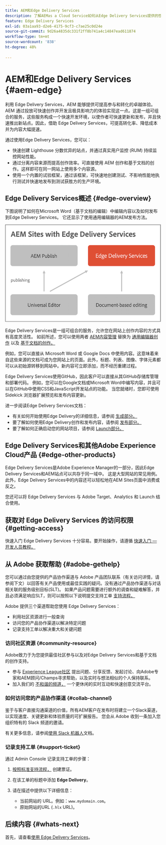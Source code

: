 ```yaml
---
title: AEM和Edge Delivery Services
description: 了解AEMas a Cloud Service如何从Edge Delivery Services提供的性能和完美的Lighthouse分数中获益。
feature: Edge Delivery Services
exl-id: 03a1aa93-d2e6-4175-9cf3-c7ae25c0d24e
source-git-commit: 9d26a4835dc331f2ff8b741a4c14847ead611874
workflow-type: tm+mt
source-wordcount: '838'
ht-degree: 48%

---
```



# AEM和Edge Delivery Services {#aem-edge}

利用 Edge Delivery Services，AEM 能够提供可提高参与和转化的卓越体验。AEM 通过投放可快速创作并开发且极具影响力的体验实现这一点。这是一组可组合的服务，这些服务构成一个快速开发环境，以使作者可快速更新和发布，并且快速推出新站点。因此，借助 Edge Delivery Services，可提高转化率、降低成本并为内容大幅提速。

通过使用Edge Delivery Services，您可以：

* 快速创建 Lighthouse 分数优异的站点，并通过真实用户监控 (RUM) 持续监控网站性能。
* 通过分离内容来源而提高创作效率。可直接使用 AEM 创作和基于文档的创作。这样即可在同一网站上使用多个内容源。
* 使用一个内置的试验框架，通过该框架，可快速地创建测试、不影响性能地执行测试并快速地发布到测试获胜方的生产环境。

## Edge Delivery Services概述 {#edge-overview}

下图说明了如何在Microsoft Word（基于文档的编辑）中编辑内容以及如何发布到Edge Delivery Services。 它还显示了使用通用编辑器的AEM发布方法。

![Edge Delivery 架构](assets/AEM-with-EDS-publishing-simple2.png)

Edge Delivery Services是一组可组合的服务，允许您在网站上创作内容的方式具有高度灵活性。 如前所述，您可以使用两者 [AEM内容管理](https://experienceleague.adobe.com/docs/experience-manager-cloud-service/content/sites/authoring/getting-started/concepts.html) 替换为 [通用编辑器创作](/help/implementing/universal-editor/introduction.md) 以及 [基于文档的创作。](https://www.aem.live/docs/authoring)

例如，您可以直接从 Microsoft Word 或 Google Docs 中使用内容。这意味着来自这些来源的文档可成为您网站上的页面。此外，标题、列表、图像、字体元素都可以从初始源转移到网站中。新内容可立即添加，而不经历重建过程。

Edge Delivery Services使用GitHub，因此客户可以直接从其GitHub存储库管理和部署代码。 例如，您可以在Google文档或Microsoft Word中编写内容，并且可以在GitHub中使用CSS和JavaScript开发站点的功能。 当您就绪时，您即可使用 Sidekick 浏览器扩展预览和发布内容更新。

进一步阅读Edge Delivery Services文档：

* 有关如何开始使用Edge Delivery的详细信息，请参阅 [生成部分。](https://www.aem.live/docs/#build)
* 要了解如何使用Edge Delivery创作和发布内容，请参阅 [发布部分。](https://www.aem.live/docs/authoring)
* 要了解如何正确启动您的网站项目，请参阅 [Launch部分。](https://www.aem.live/docs/#launch)

## Edge Delivery Services和其他Adobe Experience Cloud产品 {#edge-other-products}

Edge Delivery Services是Adobe Experience Manager的一部分，因此Edge Delivery Services和AEM站点可以共存于同一域中。 这是大型网站的常见用例。此外，Edge Delivery Services中的内容还可以轻松地在AEM Sites页面中消费或反之。

您还可以将 Edge Delivery Services 与 Adobe Target、Analytics 和 Launch 结合使用。

## 获取对 Edge Delivery Services 的访问权限 {#getting-access}

快速入门 Edge Delivery Services 十分容易。要开始操作，请遵循 [快速入门 — 开发人员教程。](https://www.aem.live/developer/tutorial)

## 从 Adobe 获取帮助 {#adobe-gethelp}

您可以通过由您提供的产品协作渠道与 Adobe 产品团队联系（有关访问详情，请参阅下文）以回答有关产品使用或最佳实践的疑问。没有通过产品协作渠道与对话相关联的服务级别目标(SLT)。 如果产品问题需要进行额外的调查和疑难解答，并且必须满足响应SLT，则可以按照以下说明提交支持工单 [支持流程。](https://experienceleague.adobe.com/?support-tab=home#support)

Adobe 提供三个渠道帮助您使用 Edge Delivery Services：

* 利用社区资源进行一般查询
* 访问您的产品协作渠道以解决特定问题
* 记录支持工单以解决重大和关键问题

### 访问社区资源 {#community-resource}

Adobe致力于为您提供最佳社区参与以及对Edge Delivery Services和基于文档的创作支持。

* 参与 [Experience League社区](https://adobe.ly/3Q6kTKl) 提出问题、分享反馈、发起讨论、向Adobe专家和AEM顾问/Champs寻求帮助，以及实时与想法相似的个人保持联系。
* 加入我们的 [不和谐的频道，](https://discord.gg/aem-live) 一个更休闲的实时互动和快速创意交流平台。

### 如何访问您的产品协作渠道 {#collab-channel}

鉴于与客户直接沟通渠道的价值，所有AEM客户在发布时将建立一个Slack渠道，以实现速度、关键更新和体验质量的可扩展报告。 您会从 Adobe 收到一条加入您组织特有的 Slack 频道的邀请。

有关更多信息，请参阅[使用 Slack 机器人](https://www.aem.live/docs/slack)文档。

### 记录支持工单 {#support-ticket}

通过 Admin Console 记录支持工单的步骤：

1. [按照标准支持流程，](https://experienceleague.adobe.com/?support-tab=home#support) 创建票证。
1. 在该工单的标题中添加 **Edge Delivery**。
1. 请在描述中提供以下详细信息：

   * 当前网站的 URL。例如：`www.mydomain.com`。
   * 原始网站的URL (`.hlx` URL)。

## 后续内容 {#whats-next}

首先，请查看[使用 Edge Delivery Services](/help/edge/using.md)。
